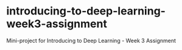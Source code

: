 # introducing-to-deep-learning-week3-assignment
Mini-project for Introducing to Deep Learning - Week 3 Assignment
